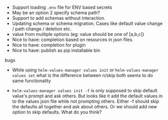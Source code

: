 - Support loading `.env` file for ENV based secrets
- May be an option 2 specify schema path?
- Support to add schemas without interaction.
- Updating schema or schema migration. Cases like default value change / path change / deletion etc.
- value from multiple options (eg: value should be one of [a,b,c])
- Nice to have: completion based on resources in json files.
- Nice to have: completion for plugin
- Nice to have: publish as pip installable bin

bugs
- While using `helm-values-manager values init` or `helm-values-manager values set` what is the difference between n/skip both seems to do same functionality

- `helm-values-manager values init -f` is only supposed to skip default value's prompt and ask others. But looks like it add the default values in to the values json file while not prompting others. Either -f should skip the defaults all together and ask about others. Or we should add new option to skip defaults. What do you think?